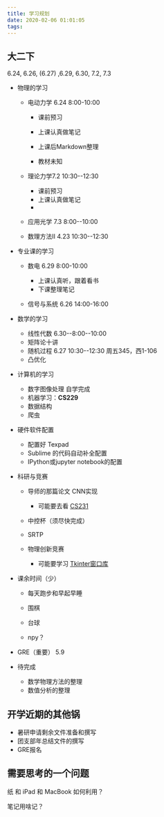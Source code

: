 ```yaml
---
title: 学习规划
date: 2020-02-06 01:01:05
tags:
---
```


## 大二下

6.24, 6.26, (6.27) ,6.29, 6.30, 7.2, 7.3

- 物理的学习

  - 电动力学 6.24 8:00-10:00

    - 课前预习

    - 上课认真做笔记
    - 上课后Markdown整理
    - 教材未知

    

  - 理论力学7.2 10:30--12:30

    - 课前预习
    - 上课认真做笔记
    - 

  - 应用光学 7.3 8:00--10:00

  - 数理方法II 4.23 10:30--12:30

  

- 专业课的学习

  - 数电 6.29 8:00-10:00

    - 上课认真听，跟着看书
    - 下课整理笔记

    

  - 信号与系统 6.26 14:00-16:00

  

- 数学的学习

  - 线性代数 6.30--8:00--10:00
  - 矩阵论十讲
  - 随机过程 6.27 10:30--12:30 周五345，西1-106
  - 凸优化

  

- 计算机的学习

  - 数字图像处理 自学完成
  - 机器学习：**CS229**
  - 数据结构
  - 爬虫

  

- 硬件软件配置

  - 配置好 Texpad
  - Sublime 的代码自动补全配置
  - IPython或jupyter notebook的配置

  

- 科研与竞赛

  - 导师的那篇论文 CNN实现
    - 可能要去看 [CS231](http://cs231n.stanford.edu/syllabus.html)
  - 中控杯（须尽快完成）

  - SRTP
  - 物理创新竞赛
    - 可能要学习 [Tkinter窗口库](https://morvanzhou.github.io/tutorials/python-basic/tkinter/)

- 课余时间（少）

  - 每天跑步和早起早睡

  - 围棋
  - 台球
  - npy？

- GRE（重要） 5.9

- 待完成

  - 数学物理方法的整理
  - 数值分析的整理





## 开学近期的其他锅

- 暑研申请剩余文件准备和撰写
- 团支部年总结文件的撰写
- GRE报名



## 需要思考的一个问题

纸 和 iPad 和 MacBook 如何利用？

笔记用啥记？



